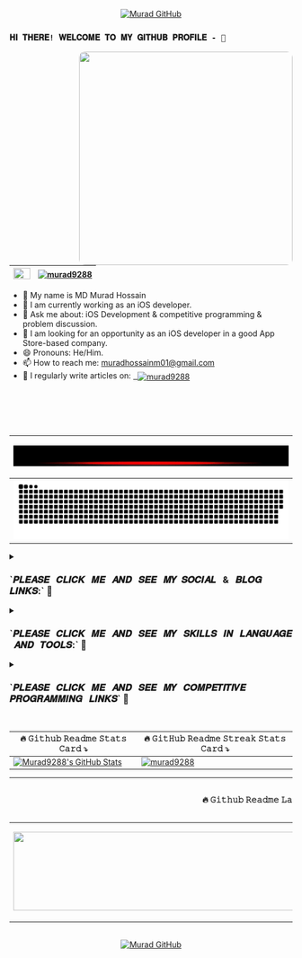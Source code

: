 <div align="center">
  
<a href="https://github.com/Murad9288"><img src="https://readme-typing-svg.demolab.com?font=Arial+Black&size=48&duration=4000&pause=1700&color=28F71A&center=true&vCenter=true&multiline=false&width=1350&height=100&lines=ASSALAMUALAIKUM++WARAHMATULLAH" alt="Murad GitHub" /></a>
</div>

### `𝐇𝐈 𝐓𝐇𝐄𝐑𝐄! 𝐖𝐄𝐋𝐂𝐎𝐌𝐄 𝐓𝐎 𝐌𝐘 𝐆𝐈𝐓𝐇𝐔𝐁 𝐏𝐑𝐎𝐅𝐈𝐋𝐄 - 👋 `

<a href="https://github.com/Murad9288"><img align="right" width="380px" height="380px" src="./Image sample/iosDeveloper.gif" style="border-radius: 10px;"></a>

|<a href="https://github.com/Murad9288"><img src="https://cdn1.iconfinder.com/data/icons/green-business/720/view-512.png" height="20" width="30" /></a>|<a href="https://github.com/Murad9288"><img src="https://komarev.com/ghpvc/?username=Murad9288&style=flat-square&color=00bfff&label=GITHUB+PROFILE+VIEWS" alt="murad9288" /></a>|
|-|-|

  
- 🔰  My name is  MD Murad Hossain
- 🌱 I am currently working as an iOS developer.
- 💬 Ask me about: iOS Development & competitive programming & problem discussion.
- 💞️ I am looking for an opportunity as an iOS developer in a good App Store-based company.
- 😄 Pronouns: He/Him. 
- 📫 How to reach me: muradhossainm01@gmail.com
- 📝 I regularly write articles on: <a href="https://murad9288.tumblr.com" target="blank">&nbsp;&nbsp;<img align="center" src="https://cdn-icons-png.flaticon.com/512/216/216546.png" alt="murad9288" height="28" width="30" /></a>
<br/>
<br/>
<br/>
<br/>

<div align="center">

|<p aling="center"><a href="https://github.com/Murad9288"><img src="./Image sample/4.gif" /></a></p>|
|-|
|<a href="https://github.com/Murad9288"><img src="https://github.com/Murad9288/Murad9288/blob/output/github-contribution-grid-snake-dark.svg" /></a>|
  
</div>



<details><summary><h3>`𝑷𝑳𝑬𝑨𝑺𝑬 &nbsp; 𝑪𝑳𝑰𝑪𝑲 &nbsp; 𝑴𝑬 &nbsp; 𝑨𝑵𝑫 &nbsp; 𝑺𝑬𝑬 &nbsp; 𝑴𝒀 &nbsp;𝑺𝑶𝑪𝑰𝑨𝑳 &nbsp; & &nbsp; 𝑩𝑳𝑶𝑮 &nbsp; 𝑳𝑰𝑵𝑲𝑺:` 🤏</h3></summary>
  
<div align = "center">
  
|LinkedIn|Facebook|Twitter|Instagram|&nbsp;&nbsp;&nbsp;Skype&nbsp;&nbsp;&nbsp;|YouTube|Linktree|StackOverFlow|Dribble|Discord|
|-|-|-|-|-|-|-|-|-|-|
|<p align="center"> <a href="https://www.linkedin.com/in/muradhossainm01/" target="blank"><img src="./Image sample/linkd.gif" alt="muradhossainm01" height = "40px" width = "40px"/></a></p>|<p align="center"><a href="https://www.facebook.com/muradhossainm01" target="blank"><img src="./Image sample/facebook2.gif" height = "40px" width = "40px"/></a></p>|<p align="center"><a href="https://twitter.com/murad_miraj" target="blank"><img align="center" src="./Image sample/twitter.gif" alt="murad_miraj" height="40px" width="40px" /></a></p>|<p align="center"><a href="https://instagram.com/e_m__murad__hossain" target="blank"><img align="center" src="./Image sample/instagram.gif" alt="e_m__murad__hossain" height="40px" width="40px" /></a></p>|<p align="center"><a href="https://join.skype.com/invite/WYiyPQob1ekJ" target="blank"><img align="center" src="./Image sample/skypeIcon.gif" height="40px" width="40px" /></a></p>|<p align="center"><a href="https://www.youtube.com/@Innovative_Efforts" target="blank"><img align="center" src="./Image sample/youtubeIcon.gif" alt="MHM Programming CLUB" height="80px" width="80px" /></a></p>|<p align="center"><a href="https://linktr.ee/murad9288" target="blank"><img align="center" src="./Image sample/linktreeIcon.gif" alt="murad9288" height="40px" width="40px" /></a></p>|<p align="center"><a href="https://stackoverflow.com/users/18079492" target="blank"><img align="center" src="./Image sample/stackoverflowIcon.gif" alt="18079492" height="40px" width="40px" /></a></p>|<p align="center"><a href="https://dribbble.com/murad_hossain-m01" target="blank"><img align="center" src="./Image sample/dribbleIcon.gif" alt="murad_hossain-m01" height="40px" width="40px"/></a></p>|<p align="center"><a href="https://discord.gg/murad928#7964" target="blank"><img align="center" src="./Image sample/discordIcon.gif" alt="murad928#7964" height="40px" width="40px" /></a></p>|
</div>
</details>


<details><summary><h3>`𝑷𝑳𝑬𝑨𝑺𝑬 &nbsp; 𝑪𝑳𝑰𝑪𝑲 &nbsp; 𝑴𝑬 &nbsp; 𝑨𝑵𝑫 &nbsp; 𝑺𝑬𝑬 &nbsp; 𝑴𝒀 &nbsp; 𝑺𝑲𝑰𝑳𝑳𝑺 &nbsp; 𝑰𝑵 &nbsp; 𝑳𝑨𝑵𝑮𝑼𝑨𝑮𝑬 &nbsp; 𝑨𝑵𝑫 &nbsp; 𝑻𝑶𝑶𝑳𝑺:` 🤏</h3> </summary>
  
<div align="center">
  
|Swift|Xcode|Python|&nbsp;&nbsp;&nbsp;C++&nbsp;&nbsp;&nbsp;|Figma|Firebase|&nbsp;&nbsp;&nbsp;Git&nbsp;&nbsp;&nbsp;|
|-|-|-|-|-|-|-|
|<p align="center"><a href="https://developer.apple.com/swift/" target="_blank" rel="noreferrer"><img src="./Image sample/swiftIcon.gif" alt="swift" width="40px" height="40px"/></a></p> |<p align="center"><a href="https://developer.apple.com/documentation/xcode" target="_blank" rel="noreferrer"><img src="./Image sample/xcodeIcon.gif" alt="xcode" width="40px" height="40px"/></a></p> | <p align="center"><a href="https://www.pythonIcon.gif" target="_blank" rel="noreferrer"><img src="./Image sample/dribbleIcon.gif" alt="python" width="40px" height="40px"/></a></p> | <p align="center"><a href="https://www.w3schools.com/cpp/" target="_blank" rel="noreferrer"><img src="./Image sample/c++Icon.gif" alt="cplusplus" width="40px" height="40px"/></a></p> | <p align="center"><a href="https://www.figma.com/" target="_blank" rel="noreferrer"><img src="./Image sample/figmaIcon.gif" alt="figma" width="40px" height="40px"/></a></p> | <p align="center"><a href="https://firebase.google.com/" target="_blank" rel="noreferrer"><img src="./Image sample/firebaseIcon.gif" alt="firebase" width="40px" height="40px"/></a></p> | <p align="center"><a href="https://git-scm.com/" target="_blank" rel="noreferrer"><img src="./Image sample/gitIcon.gif" alt="git" width="40px" height="40px"/></a></p>|
  
</div>

</details>

<details><summary><h3>`𝑷𝑳𝑬𝑨𝑺𝑬 &nbsp; 𝑪𝑳𝑰𝑪𝑲 &nbsp; 𝑴𝑬 &nbsp; 𝑨𝑵𝑫 &nbsp; 𝑺𝑬𝑬 &nbsp; 𝑴𝒀 &nbsp; 𝑪𝑶𝑴𝑷𝑬𝑻𝑰𝑻𝑰𝑽𝑬&nbsp;  𝑷𝑹𝑶𝑮𝑹𝑨𝑴𝑴𝑰𝑵𝑮 &nbsp; 𝑳𝑰𝑵𝑲𝑺` 🤏</h3></summary>
<h4><p align = "center"> ℙ𝕝𝕖𝕒𝕤𝕖 𝕤𝕔𝕣𝕠𝕝𝕝 𝕙𝕠𝕣𝕚𝕫𝕠𝕟𝕥𝕒𝕝𝕝𝕪 𝕒𝕟𝕕 𝕊𝕖𝕖 𝕞𝕪 𝕒𝕝𝕝 𝕔𝕠𝕞𝕡𝕖𝕥𝕚𝕥𝕚𝕧𝕖 𝕡𝕣𝕠𝕘𝕣𝕒𝕞𝕞𝕚𝕟𝕘 𝕝𝕚𝕟𝕜𝕤 ➡ </p></h4>
<div align="center">

|&nbsp;&nbsp;&nbsp;Hackerrank&nbsp;&nbsp;&nbsp;|&nbsp;&nbsp;&nbsp;&nbsp;Codeforces&nbsp;&nbsp;&nbsp;&nbsp;|&nbsp;&nbsp;&nbsp;&nbsp;&nbsp;&nbsp;&nbsp;&nbsp;&nbsp;&nbsp;Toph&nbsp;&nbsp;&nbsp;&nbsp;&nbsp;&nbsp;&nbsp;&nbsp;&nbsp;&nbsp;|&nbsp;&nbsp;&nbsp;&nbsp;Beecrowd&nbsp;&nbsp;&nbsp;&nbsp;|&nbsp;&nbsp;&nbsp;&nbsp;LeetCode&nbsp;&nbsp;&nbsp;&nbsp;|&nbsp;&nbsp;&nbsp;&nbsp;&nbsp;&nbsp;&nbsp;&nbsp;Atcoder&nbsp;&nbsp;&nbsp;&nbsp;&nbsp;&nbsp;&nbsp;&nbsp;|&nbsp;&nbsp;HackerEarth&nbsp;&nbsp;|&nbsp;&nbsp;&nbsp;&nbsp;&nbsp;&nbsp;StopStalk&nbsp;&nbsp;&nbsp;&nbsp;&nbsp;&nbsp;|&nbsp;&nbsp;&nbsp;&nbsp;&nbsp;&nbsp;&nbsp;&nbsp;&nbsp;&nbsp;SPOJ&nbsp;&nbsp;&nbsp;&nbsp;&nbsp;&nbsp;&nbsp;&nbsp;&nbsp;&nbsp;|&nbsp;&nbsp;CodeGrepper&nbsp;&nbsp;|GeeksforGeeks|&nbsp;&nbsp;&nbsp;&nbsp;TopCoder&nbsp;&nbsp;&nbsp;&nbsp;|
|-|-|-|-|-|-|-|-|-|-|-|-|
|<p align="center"><a href="https://www.hackerrank.com/muradhossainm01" target="blank">&nbsp;&nbsp;<img align="center" src="https://raw.githubusercontent.com/rahuldkjain/github-profile-readme-generator/master/src/images/icons/Social/hackerrank.svg" alt="muradhossainm01" height="40" width="50" />&nbsp;&nbsp;</a></p>|<p align="center"><a href="https://codeforces.com/profile/muradhossain" target="blank">&nbsp;&nbsp;<img align="center" src="https://raw.githubusercontent.com/rahuldkjain/github-profile-readme-generator/master/src/images/icons/Social/codeforces.svg" alt="muradhossain" height="30" width="40" />&nbsp;&nbsp;</a></p>|<p align="center"><a href="https://toph.co/u/murad928" target="blank">&nbsp;&nbsp;<img align="center" src="https://static.toph.co/images/emblem_512p.png?_=d5d517cf95abe4d22253494019b418fc5f3ce386" alt="murad928" height="30" width="40" />&nbsp;&nbsp;</a></p>|<p align="center"><a href="https://www.beecrowd.com.br/judge/en/profile/410612" target="blank">&nbsp;&nbsp;<img align="center" src="https://pbs.twimg.com/profile_images/1452678635178053646/I0XsDRcl_400x400.jpg" alt="410612" height="30" width="40" />&nbsp;&nbsp;</a></p>|<p align="center"><a href="https://www.leetcode.com/murad928" target="blank">&nbsp;&nbsp;<img align="center" src="https://raw.githubusercontent.com/rahuldkjain/github-profile-readme-generator/master/src/images/icons/Social/leet-code.svg" alt="murad928" height="30" width="40" />&nbsp;&nbsp;</a></p>|<p align="center"><a href="https://atcoder.jp/users/murad_9288" target="blank">&nbsp;&nbsp;<img align="center" src="https://i.ytimg.com/vi/0_uzqZb2E_4/hqdefault.jpg" alt="murad_9288" height="30" width="40" />&nbsp;&nbsp;</a></p>|<p align="center"><a href="https://www.hackerearth.com/@muradhossainm01" target="blank">&nbsp;&nbsp;<img align="center" src= "https://encrypted-tbn0.gstatic.com/images?q=tbn:ANd9GcQyrwCDaNpgPhMs63qV4W7C_hKh1c-USwaq3ld0yRwaskRXneKAyBefw70VLhkVC4cYZvI&usqp=CAU" alt="@muradhossainm01" height="30" width="40" />&nbsp;&nbsp;</a></p>|<p align="center"><a href="https://www.stopstalk.com/user/profile/Murad_Hossain_9014" target="blank">&nbsp;&nbsp;<img align="center" src="https://www.stopstalk.com/static/images/stopstalk-logo.png" alt="Murad_Hossain_9014" height="30" width="40" />&nbsp;&nbsp;</a></p>|<p align="center"><a href="https://www.spoj.com/users/murad_928" target="blank">&nbsp;&nbsp;<img align="center" src="https://repository-images.githubusercontent.com/399813688/b38dcc0c-492f-49f0-a7a4-272876855a3e" alt="murad_928" height="30" width="40" />&nbsp;&nbsp;</a></p>|<p align="center"><a href="https://www.codegrepper.com/profile/md-murad-hossain" target="blank">&nbsp;&nbsp;<img align="center" src="https://styles.redditmedia.com/t5_4wfba1/styles/communityIcon_db5acdjldch71.png?width=256&s=017207444df01b7e7c747c1b0a5fbd45d00e8b77" alt="md-murad-hossain" height="30" width="40" />&nbsp;&nbsp;</a></p>|<p align="center"><a href="https://auth.geeksforgeeks.org/user/muradhossainm01" target="blank">&nbsp;&nbsp;<img align="center" src="https://raw.githubusercontent.com/rahuldkjain/github-profile-readme-generator/master/src/images/icons/Social/geeks-for-geeks.svg" alt="muradhossainm01" height="30" width="40" />&nbsp;&nbsp;</a></p>|<p align = "center"><a href="https://www.topcoder.com/members/murad_9288" target="blank">&nbsp;&nbsp;<img align="center" src="https://raw.githubusercontent.com/rahuldkjain/github-profile-readme-generator/master/src/images/icons/Social/topcoder.svg" alt="murad_9288" height="50" width="50" />&nbsp;&nbsp;</a></p>|
  
</div>

</details>

</br>



<div align="center">
  
|🔥 𝙶𝚒𝚝𝚑𝚞𝚋 𝚁𝚎𝚊𝚍𝚖𝚎 𝚂𝚝𝚊𝚝𝚜 𝙲𝚊𝚛𝚍 ⤵️ |🔥 𝙶𝚒𝚝𝙷𝚞𝚋 𝚁𝚎𝚊𝚍𝚖𝚎 𝚂𝚝𝚛𝚎𝚊𝚔 𝚂𝚝𝚊𝚝𝚜 𝙲𝚊𝚛𝚍 ⤵️
|-|-|
|<a href="https://github.com/Murad9288"><img src="https://awesome-github-stats.azurewebsites.net/user-stats/Murad9288?cardType=level&theme=react&Title=24FAFF&Ring=19FF7A&Border=DD05A6&Text=FFFFFF" height ="155px" width ="1000px" alt="Murad9288's GitHub Stats" /></a> | <a href="https://github.com/Murad9288"><img src="https://github-readme-streak-stats.herokuapp.com?user=Murad9288&theme=algolia&dates=B7F8FF&border=FF1EAD&ring=F6FFBC&fire=FF840A&stroke=A9FDFA&currStreakNum=3DFF51&sideNums=FF0000&currStreakLabel=54FF38&sideLabels=F4FF3F&background=19226ED9" alt="murad9288" height ="160px" width ="1000px" /></a>|
  
</div>



<div align="center">

|🔥 𝙶𝚒𝚝𝚑𝚞𝚋 𝚁𝚎𝚊𝚍𝚖𝚎 𝙻𝚊𝚗𝚐𝚞𝚊𝚐𝚎𝚜 𝚄𝚜𝚎𝚍 𝙲𝚊𝚛𝚍 ⤵️|🔥 𝙲𝚘𝚞𝚗𝚝𝚛𝚢 𝚁𝚊𝚗𝚔 𝙱𝚢 𝚜𝚝𝚊𝚛𝚍𝚎𝚟.𝚒𝚘 ⤵️|
|-|-|
| <p align ="center"><a href="https://github.com/Murad9288"><img src="https://github-readme-stats.vercel.app/api/top-langs/?username=Murad9288&theme=tokyonight&Border=DD05A6&layout=compact" height="140px" width = "1000px" /></a></p>|<a href="https://stardev.io/developers/Murad9288"><img alt="Check out Murad9288&apos;s profile on stardev.io" src="https://stardev.io/developers/Murad9288/badge/languages/country.svg" height="140px" width = "1000px" /></a>|
  
</div>

</br>
<div align="center">
<a href="https://github.com/Murad9288"><img src="https://readme-typing-svg.demolab.com?font=fira+code&size=20&duration=4000&pause=1700&color=FF00A9&center=true&vCenter=true&width=915&height=100&lines=%E2%9D%A4%EF%B8%8F%E2%80%8D%F0%9F%A9%B9+%F0%9F%91%8B+%F0%9F%91%8B+%E2%9D%A4%EF%B8%8F%E2%80%8D%F0%9F%94%A5;-+THANKS+FOR+VISITING+MY+GITHUB+PROFILE+-;%F0%9F%92%9E++BEST++OF++LUCK++++%F0%9F%92%90;--- ALLAH+HAFEEZ ---" alt="Murad GitHub" /></a>

</div>


